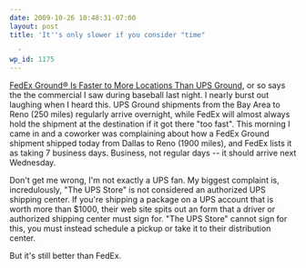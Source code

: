 ```yaml
---
date: 2009-10-26 10:48:31-07:00
layout: post
title: 'It''s only slower if you consider "time"

  '
wp_id: 1175
---
```

[FedEx Ground® Is Faster to More Locations Than UPS Ground](http://fedex.com/us/updates/september2009/fedex-ground.html), or so says the the commercial I saw during baseball last night. I nearly burst out laughing when I heard this. UPS Ground shipments from the Bay Area to Reno (250 miles) regularly arrive overnight, while FedEx will almost always hold the shipment at the destination if it got there "too fast". This morning I came in and a coworker was complaining about how a FedEx Ground shipment shipped today from Dallas to Reno (1900 miles), and FedEx lists it as taking 7 business days. Business, not regular days -- it should arrive next Wednesday.

Don't get me wrong, I'm not exactly a UPS fan. My biggest complaint is, incredulously, "The UPS Store" is not considered an authorized UPS shipping center. If you're shipping a package on a UPS account that is worth more than $1000, their web site spits out an form that a driver or authorized shipping center must sign for. "The UPS Store" cannot sign for this, you must instead schedule a pickup or take it to their distribution center.

But it's still better than FedEx.
